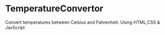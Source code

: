 # TemperatureConvertor
Convert temperatures between Celsius and Fahrenheit.
Using HTML,CSS & JavScript
